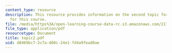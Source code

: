 ```yaml
---
content_type: resource
description: This resource provides information on the second topic for discussion
  for this course.
file: /media/https%3A/open-learning-course-data-rc.s3.amazonaws.com/21l-004-major-poets-fall-2001/d8469bc72c7ad60c24e1fd4a9fead0ae_topic2.pdf
file_type: application/pdf
resourcetype: Document
title: topic2.pdf
uid: d8469bc7-2c7a-d60c-24e1-fd4a9fead0ae
---
```

